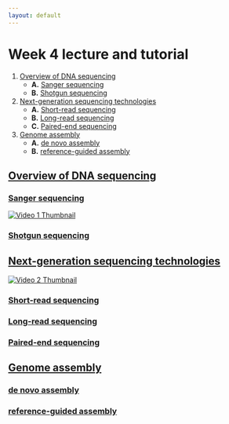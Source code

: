 ```yaml
---
layout: default
---
```


# Week 4 lecture and tutorial
1. [Overview of DNA sequencing](#DNAseq)
   - **A.** [Sanger sequencing](#sanger)
   - **B.** [Shotgun sequencing](#shotgun)
2. [Next-generation sequencing technologies](#next_gen)
   - **A.** [Short-read sequencing](#short)
   - **B.** [Long-read sequencing](#long)
   - **C.** [Paired-end sequencing](#paired)
3. [Genome assembly](#assembly)
   - **A.** [de novo assembly](#de_novo)
   - **B.** [reference-guided assembly](#ref)


## <ins>**Overview of DNA sequencing**<ins> <a name="DNAseq"></a>

### <ins>**Sanger sequencing**<ins> <a name="sanger"></a>

[![Video 1 Thumbnail](https://img.youtube.com/vi/l0JVVPt4vNw/0.jpg)](https://www.youtube.com/watch?v=l0JVVPt4vNw)

### <ins>**Shotgun sequencing**<ins> <a name="shotgun"></a>

## <ins>**Next-generation sequencing technologies**<ins> <a name="next_gen"></a>

[![Video 2 Thumbnail](https://img.youtube.com/vi/CZeN-IgjYCo/0.jpg)](https://www.youtube.com/watch?v=CZeN-IgjYCo)

### <ins>**Short-read sequencing**<ins> <a name="short"></a>

### <ins>**Long-read sequencing**<ins> <a name="long"></a>

### <ins>**Paired-end sequencing**<ins> <a name="paired"></a>

## <ins>**Genome assembly**<ins> <a name="assembly"></a>

### <ins>**de novo assembly**<ins> <a name="de_novo"></a>

### <ins>**reference-guided assembly**<ins> <a name="ref"></a>